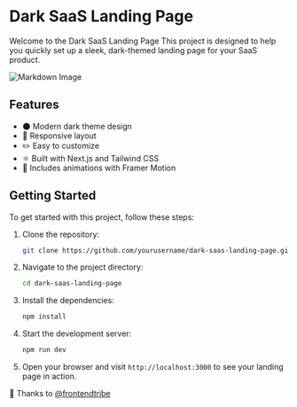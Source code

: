 # Dark SaaS Landing Page 

Welcome to the Dark SaaS Landing Page This project is designed to help you quickly set up a sleek, dark-themed landing page for your SaaS product.

![Markdown Image](/src/assets//Cover.png)

## Features

- 🌑 Modern dark theme design
- 📱 Responsive layout
- ✏️ Easy to customize
- ⚛️ Built with Next.js and Tailwind CSS
- 🎥 Includes animations with Framer Motion

## Getting Started

To get started with this project, follow these steps:

1. Clone the repository:
   ```bash
   git clone https://github.com/yourusername/dark-saas-landing-page.git
   ```
2. Navigate to the project directory:
   ```bash
   cd dark-saas-landing-page
   ```
3. Install the dependencies:
   ```bash
   npm install
   ```
4. Start the development server:
   ```bash
   npm run dev
   ```
5. Open your browser and visit `http://localhost:3000` to see your landing page in action.

💌 Thanks to [@frontendtribe](https://www.youtube.com/@frontend-tribe)